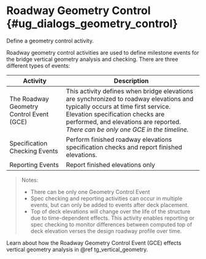 Roadway Geometry Control {#ug_dialogs_geometry_control}
==============================================
Define a geometry control activity.

Roadway geometry control activities are used to define milestone events for the bridge vertical geometry analysis and checking. There are three different types of events:

Activity | Description
-----|--------------
The Roadway Geometry Control Event (GCE) | This activity defines when bridge elevations are synchronized to roadway elevations and typically occurs at time first service. Elevation specification checks are performed, and elevations are reported. *There can be only one GCE in the timeline.*
Specification Checking Events | Perform finished roadway elevations specification checks and report finished elevations.
Reporting Events | Report finished elevations only

> Notes:
> - There can be only one Geometry Control Event
> - Spec checking and reporting activities can occur in multiple events, but can only be added to events after deck placement.
> - Top of deck elevations will change over the life of the structure due to time-dependent effects. This activity enables reporting or spec checking to monitor differences between computed top of deck elevation verses the design roadway profile over time.

Learn about how the Roadway Geometry Control Event (GCE) effects vertical geometry analysis in @ref tg_vertical_geometry.
